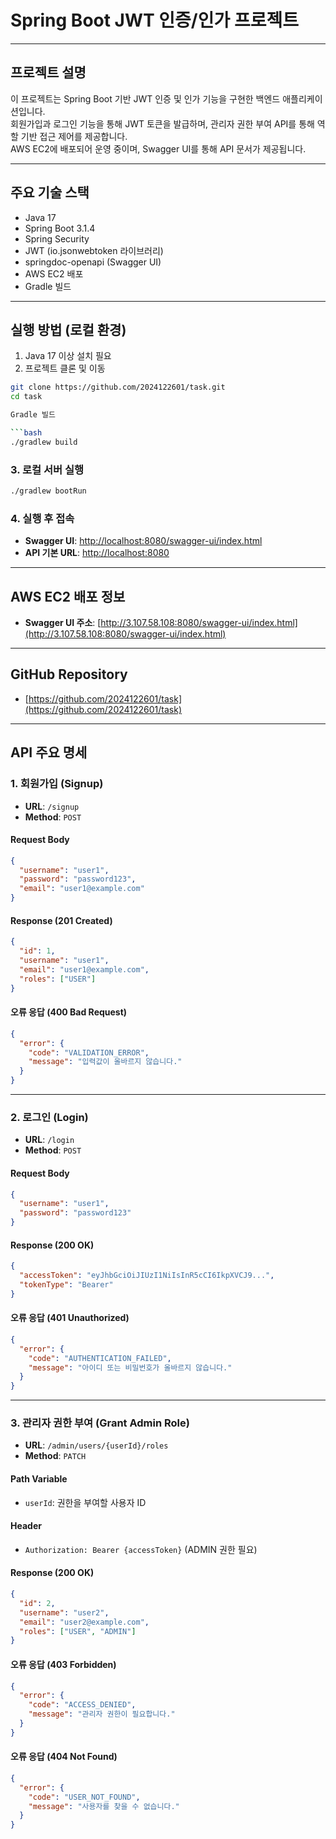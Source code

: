# Spring Boot JWT 인증/인가 프로젝트

---

## 프로젝트 설명

이 프로젝트는 Spring Boot 기반 JWT 인증 및 인가 기능을 구현한 백엔드 애플리케이션입니다.  
회원가입과 로그인 기능을 통해 JWT 토큰을 발급하며, 관리자 권한 부여 API를 통해 역할 기반 접근 제어를 제공합니다.  
AWS EC2에 배포되어 운영 중이며, Swagger UI를 통해 API 문서가 제공됩니다.

---

## 주요 기술 스택

- Java 17
- Spring Boot 3.1.4
- Spring Security
- JWT (io.jsonwebtoken 라이브러리)
- springdoc-openapi (Swagger UI)
- AWS EC2 배포
- Gradle 빌드

---

## 실행 방법 (로컬 환경)

1. Java 17 이상 설치 필요  
2. 프로젝트 클론 및 이동

```bash
git clone https://github.com/2024122601/task.git
cd task

Gradle 빌드

```bash
./gradlew build
```

### 3. 로컬 서버 실행

```bash
./gradlew bootRun
```

### 4. 실행 후 접속

* **Swagger UI**: [http://localhost:8080/swagger-ui/index.html](http://localhost:8080/swagger-ui/index.html)
* **API 기본 URL**: [http://localhost:8080](http://localhost:8080)

---

## AWS EC2 배포 정보

* **Swagger UI 주소**: [http://3.107.58.108:8080/swagger-ui/index.html](http://3.107.58.108:8080/swagger-ui/index.html)

---

## GitHub Repository

* [https://github.com/2024122601/task](https://github.com/2024122601/task)

---

## API 주요 명세

### 1. 회원가입 (Signup)

* **URL**: `/signup`
* **Method**: `POST`

#### Request Body

```json
{
  "username": "user1",
  "password": "password123",
  "email": "user1@example.com"
}
```

#### Response (201 Created)

```json
{
  "id": 1,
  "username": "user1",
  "email": "user1@example.com",
  "roles": ["USER"]
}
```

#### 오류 응답 (400 Bad Request)

```json
{
  "error": {
    "code": "VALIDATION_ERROR",
    "message": "입력값이 올바르지 않습니다."
  }
}
```

---

### 2. 로그인 (Login)

* **URL**: `/login`
* **Method**: `POST`

#### Request Body

```json
{
  "username": "user1",
  "password": "password123"
}
```

#### Response (200 OK)

```json
{
  "accessToken": "eyJhbGciOiJIUzI1NiIsInR5cCI6IkpXVCJ9...",
  "tokenType": "Bearer"
}
```

#### 오류 응답 (401 Unauthorized)

```json
{
  "error": {
    "code": "AUTHENTICATION_FAILED",
    "message": "아이디 또는 비밀번호가 올바르지 않습니다."
  }
}
```

---

### 3. 관리자 권한 부여 (Grant Admin Role)

* **URL**: `/admin/users/{userId}/roles`
* **Method**: `PATCH`

#### Path Variable

* `userId`: 권한을 부여할 사용자 ID

#### Header

* `Authorization: Bearer {accessToken}` (ADMIN 권한 필요)

#### Response (200 OK)

```json
{
  "id": 2,
  "username": "user2",
  "email": "user2@example.com",
  "roles": ["USER", "ADMIN"]
}
```

#### 오류 응답 (403 Forbidden)

```json
{
  "error": {
    "code": "ACCESS_DENIED",
    "message": "관리자 권한이 필요합니다."
  }
}
```

#### 오류 응답 (404 Not Found)

```json
{
  "error": {
    "code": "USER_NOT_FOUND",
    "message": "사용자를 찾을 수 없습니다."
  }
}
```
